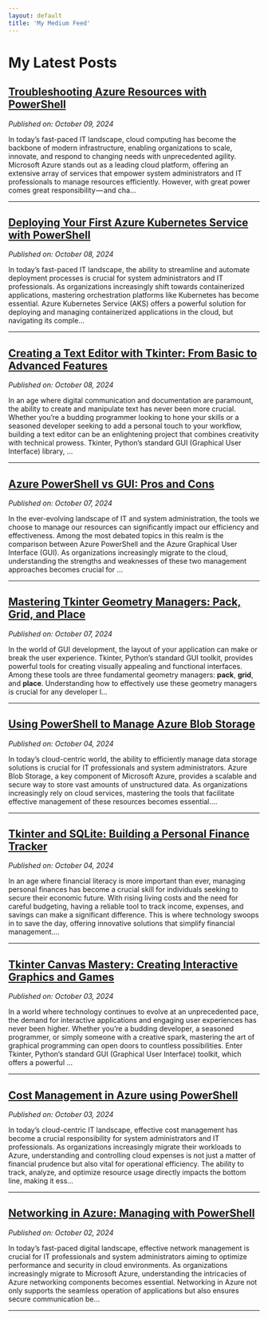 ```yaml
---
layout: default
title: 'My Medium Feed'
---
```


# My Latest Posts

## [Troubleshooting Azure Resources with PowerShell](https://medium.com/tomtalkspowershell/troubleshooting-azure-resources-with-powershell-2c1bce41cb1d?source=rss-cba96b45006f------2)
*Published on: October 09, 2024*

In today’s fast-paced IT landscape, cloud computing has become the backbone of modern infrastructure, enabling organizations to scale, innovate, and respond to changing needs with unprecedented agility. Microsoft Azure stands out as a leading cloud platform, offering an extensive array of services that empower system administrators and IT professionals to manage resources efficiently. However, with great power comes great responsibility — and cha...

---

## [Deploying Your First Azure Kubernetes Service with PowerShell](https://medium.com/tomtalkspowershell/deploying-your-first-azure-kubernetes-service-with-powershell-644da8ef6740?source=rss-cba96b45006f------2)
*Published on: October 08, 2024*

In today’s fast-paced IT landscape, the ability to streamline and automate deployment processes is crucial for system administrators and IT professionals. As organizations increasingly shift towards containerized applications, mastering orchestration platforms like Kubernetes has become essential. Azure Kubernetes Service (AKS) offers a powerful solution for deploying and managing containerized applications in the cloud, but navigating its comple...

---

## [Creating a Text Editor with Tkinter: From Basic to Advanced Features](https://medium.com/tomtalkspython/creating-a-text-editor-with-tkinter-from-basic-to-advanced-features-ee04e9cf8cb3?source=rss-cba96b45006f------2)
*Published on: October 08, 2024*

In an age where digital communication and documentation are paramount, the ability to create and manipulate text has never been more crucial. Whether you’re a budding programmer looking to hone your skills or a seasoned developer seeking to add a personal touch to your workflow, building a text editor can be an enlightening project that combines creativity with technical prowess. Tkinter, Python’s standard GUI (Graphical User Interface) library, ...

---

## [Azure PowerShell vs GUI: Pros and Cons](https://medium.com/tomtalkspowershell/azure-powershell-vs-gui-pros-and-cons-9c3f58605750?source=rss-cba96b45006f------2)
*Published on: October 07, 2024*

In the ever-evolving landscape of IT and system administration, the tools we choose to manage our resources can significantly impact our efficiency and effectiveness. Among the most debated topics in this realm is the comparison between Azure PowerShell and the Azure Graphical User Interface (GUI). As organizations increasingly migrate to the cloud, understanding the strengths and weaknesses of these two management approaches becomes crucial for ...

---

## [Mastering Tkinter Geometry Managers: Pack, Grid, and Place](https://medium.com/tomtalkspython/mastering-tkinter-geometry-managers-pack-grid-and-place-c1c90648af18?source=rss-cba96b45006f------2)
*Published on: October 07, 2024*

In the world of GUI development, the layout of your application can make or break the user experience. Tkinter, Python’s standard GUI toolkit, provides powerful tools for creating visually appealing and functional interfaces. Among these tools are three fundamental geometry managers: <strong>pack</strong>, <strong>grid</strong>, and <strong>place</strong>. Understanding how to effectively use these geometry managers is crucial for any developer l...

---

## [Using PowerShell to Manage Azure Blob Storage](https://medium.com/tomtalkspowershell/using-powershell-to-manage-azure-blob-storage-de7b7985f012?source=rss-cba96b45006f------2)
*Published on: October 04, 2024*

In today’s cloud-centric world, the ability to efficiently manage data storage solutions is crucial for IT professionals and system administrators. Azure Blob Storage, a key component of Microsoft Azure, provides a scalable and secure way to store vast amounts of unstructured data. As organizations increasingly rely on cloud services, mastering the tools that facilitate effective management of these resources becomes essential....

---

## [Tkinter and SQLite: Building a Personal Finance Tracker](https://medium.com/tomtalkspython/tkinter-and-sqlite-building-a-personal-finance-tracker-72e77b7f18b8?source=rss-cba96b45006f------2)
*Published on: October 04, 2024*

In an age where financial literacy is more important than ever, managing personal finances has become a crucial skill for individuals seeking to secure their economic future. With rising living costs and the need for careful budgeting, having a reliable tool to track income, expenses, and savings can make a significant difference. This is where technology swoops in to save the day, offering innovative solutions that simplify financial management....

---

## [Tkinter Canvas Mastery: Creating Interactive Graphics and Games](https://medium.com/tomtalkspython/tkinter-canvas-mastery-creating-interactive-graphics-and-games-e78b26b09d0d?source=rss-cba96b45006f------2)
*Published on: October 03, 2024*

In a world where technology continues to evolve at an unprecedented pace, the demand for interactive applications and engaging user experiences has never been higher. Whether you’re a budding developer, a seasoned programmer, or simply someone with a creative spark, mastering the art of graphical programming can open doors to countless possibilities. Enter Tkinter, Python’s standard GUI (Graphical User Interface) toolkit, which offers a powerful ...

---

## [Cost Management in Azure using PowerShell](https://medium.com/tomtalkspowershell/cost-management-in-azure-using-powershell-60d916ff64bd?source=rss-cba96b45006f------2)
*Published on: October 03, 2024*

In today’s cloud-centric IT landscape, effective cost management has become a crucial responsibility for system administrators and IT professionals. As organizations increasingly migrate their workloads to Azure, understanding and controlling cloud expenses is not just a matter of financial prudence but also vital for operational efficiency. The ability to track, analyze, and optimize resource usage directly impacts the bottom line, making it ess...

---

## [Networking in Azure: Managing with PowerShell](https://medium.com/tomtalkspowershell/networking-in-azure-managing-with-powershell-30b522e26662?source=rss-cba96b45006f------2)
*Published on: October 02, 2024*

In today’s fast-paced digital landscape, effective network management is crucial for IT professionals and system administrators aiming to optimize performance and security in cloud environments. As organizations increasingly migrate to Microsoft Azure, understanding the intricacies of Azure networking components becomes essential. Networking in Azure not only supports the seamless operation of applications but also ensures secure communication be...

---

